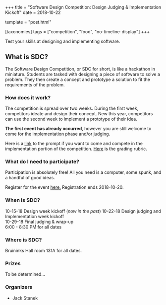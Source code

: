 +++
title = "Software Design Competition: Design Judging & Implementation Kickoff"
date = 2018-10-22

template = "post.html"

[taxonomies]
tags = ["competition", "food", "no-timeline-display"]
+++

Test your skills at designing and implementing software.

<!-- more -->

## What is SDC?

The Software Design Competition, or SDC for short, is like a
hackathon in miniature. Students are tasked with designing a piece of
software to solve a problem. They then create a concept and prototype
a solution to fit the requirements of the problem.

### How does it work?

The competition is spread over two weeks. During the first week,
competitors ideate and design their concept. New this year,
competitors can use the second week to implement a prototype of their
idea.

**The first event has already occurred**, however you are still welcome to come
for the implementation phase and/or judging.

Here is a [link](https://docs.google.com/document/d/1cFjvW_qbdZ5eATub86o6m4h3jMXxOUv3BYmggALeGmY/edit#heading=h.voc5jihd8ho9) to the prompt if you want to come and compete in
the implementation portion of the competition. [Here](https://docs.google.com/document/d/1vwCZqbuSpxd1F8ZrVLP7gk7-AApE8mpjmKanG5qnOw0/edit) is the grading rubric.

### What do I need to participate?

Participation is absolutely free! All you need is a computer, some
spunk, and a handful of good ideas.

Register for the event [here.](https://z.umn.edu/SDC18) Registration ends 2018-10-20.

### When is SDC?
10-15-18 Design week kickoff (*now in the past*)
10-22-18 Design judging and Implementation week kickoff  
10-29-18 Final judging & wrap-up  
6:00 - 8:30 PM for all dates  

### Where is SDC?
Bruininks Hall room 131A for all dates.  


### Prizes

To be determined...

### Organizers

- Jack Stanek
